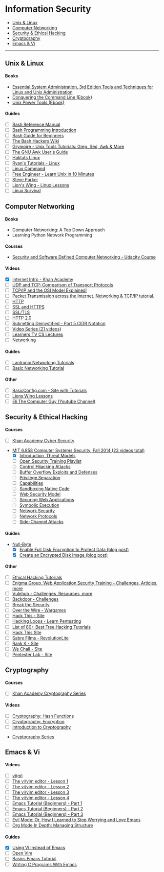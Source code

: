 # Information Security

* [Unix & Linux](#unix--linux)
* [Computer Networking](#computer-networking)
* [Security & Ethical Hacking](#security--ethical-hacking)
* [Cryptography](#cryptography)
* [Emacs & Vi](#emacs--vi)

____

## Unix & Linux

#### Books
- [Essential System Administration, 3rd Edition Tools and Techniques for Linux and Unix Administration](https://github.com/akbur/studyPlan/blob/master/book-tracking/essential-sysadmin.md)
- [Conquering the Command Line (Ebook)](http://conqueringthecommandline.com/book/frontmatter)
- [Unix Power Tools (Ebook)](http://docstore.mik.ua/orelly/unix3/upt/)

#### Guides
- [ ] [Bash Reference Manual](https://www.gnu.org/software/bash/manual/bashref.html#Simple-Commands)
- [ ] [Bash Programming Introduction](http://tldp.org/HOWTO/Bash-Prog-Intro-HOWTO.html)
- [ ] [Bash Guide for Beginners](http://www.tldp.org/LDP/Bash-Beginners-Guide/html/)
- [ ] [The Bash Hackers Wiki](http://wiki.bash-hackers.org/start)
- [ ] [Grymoire - Unix Tools Tutorials: Grep, Sed, Awk & More](http://www.grymoire.com)
- [ ] [The GNU Awk User's Guide](https://www.gnu.org/software/gawk/manual/gawk.html)
- [ ] [Haktuts Linux](http://www.Haktuts.com/Linux)
- [ ] [Ryan's Tutorials - Linux](http://www.ryanstutorials.net/linuxtutorial/)
- [ ] [Linux Command](http://www.linuxcommand.org)
- [ ] [Free Engineer - Learn Unix in 10 Minutes](http://freeengineer.org/learnUNIXin10minutes.html)
- [ ] [Steve Parker](http://steve-parker.org/sh/sh.shtml)
- [ ] [Lion's Wing - Linux Lessons](http://www.lions-wing.net/lessons/index.html)
- [ ] [Linux Survival](http://www.linuxsurvival.com )

## Computer Networking
#### Books
- Computer Networking: A Top Down Approach
- Learning Python Network Programming

#### Courses
- [Security and Software Defined Computer Networking - Udacity Course](https://www.udacity.com/course/computer-networking--ud436)

#### Videos
- [x] [Internet Intro - Khan Academy](https://www.khanacademy.org/computing/computer-science/internet-intro)
- [ ] [UDP and TCP: Comparison of Transport Protocols](https://www.youtube.com/watch?v=Vdc8TCESIg8)
- [ ] [TCP/IP and the OSI Model Explained!](https://www.youtube.com/watch?v=e5DEVa9eSN0)
- [ ] [Packet Transmission across the Internet. Networking & TCP/IP tutorial.](https://www.youtube.com/watch?v=nomyRJehhnM)
- [ ] [HTTP](https://www.youtube.com/watch?v=WGJrLqtX7As)
- [ ] [SSL and HTTPS](https://www.youtube.com/watch?v=S2iBR2ZlZf0)
- [ ] [SSL/TLS](https://www.youtube.com/watch?v=Rp3iZUvXWlM)
- [ ] [HTTP 2.0](https://www.youtube.com/watch?v=E9FxNzv1Tr8)
- [ ] [Subnetting Demystified - Part 5 CIDR Notation](https://www.youtube.com/watch?v=t5xYI0jzOf4)
- [ ] [Video Series (21 videos)](https://www.youtube.com/playlist?list=PLEbnTDJUr_IegfoqO4iPnPYQui46QqT0j)
- [ ] [Learners TV CS Lectures](http://www.learnerstv.com/Free-Computer-Science-Video-lectures-ltv578-Page1.htm)
- [ ] [Networking](https://www.youtube.com/watch?v=d4_7dUFl4v0&amp;list=PLkHsKoi6eZnzJl1qTzmvBwTxrSJW4D2Jj)

#### Guides
- [ ] [Lantronix Networking Tutorials](http://www.lantronix.com/resources/networking-tutorials/)
- [ ] [Basic Networking Tutorial](http://www.techiwarehouse.com/engine/d9e99072/Basic-Networking-Tutorial)

#### Other
- [ ] [BasicConfig.com - Site with Tutorials](http://www.basicconfig.com/)
- [ ] [Lions Wing Lessons](http://www.lions-wing.net/lessons/index.html)
- [ ] [Eli The Computer Guy (Youtube Channel)](https://www.youtube.com/user/elithecomputerguy)

## Security & Ethical Hacking

#### Courses
- [ ] [Khan Academy Cyber Security](https://www.khanacademy.org/partner-content/nova/cybersecurity/cyber/v/cybersecurity-101)
- [MIT 6.858 Computer Systems Security, Fall 2014 (23 videos total)](https://www.youtube.com/playlist?list=PLUl4u3cNGP62K2DjQLRxDNRi0z2IRWnNh)
    - [x] [Introduction, Threat Models](https://www.youtube.com/watch?v=GqmQg-cszw4&index=1&list=PLUl4u3cNGP62K2DjQLRxDNRi0z2IRWnNh)
    - [ ] [Open Security Training Playlist](https://www.youtube.com/playlist?list=PLwP_SiAcdui1MAr7lYamd67kFU8sye4nw)
    - [ ] [Control Hijacking Attacks](https://www.youtube.com/watch?v=6bwzNg5qQ0o&list=PLUl4u3cNGP62K2DjQLRxDNRi0z2IRWnNh&index=2)
    - [ ] [Buffer Overflow Exploits and Defenses](https://www.youtube.com/watch?v=drQyrzRoRiA&list=PLUl4u3cNGP62K2DjQLRxDNRi0z2IRWnNh&index=3)
    - [ ] [Privilege Separation](https://www.youtube.com/watch?v=6SIJmoE9L9g&index=4&list=PLUl4u3cNGP62K2DjQLRxDNRi0z2IRWnNh)
    - [ ] [Capabilities](https://www.youtube.com/watch?v=8VqTSY-11F4&index=5&list=PLUl4u3cNGP62K2DjQLRxDNRi0z2IRWnNh)
    - [ ] [Sandboxing Native Code](https://www.youtube.com/watch?v=VEV74hwASeU&list=PLUl4u3cNGP62K2DjQLRxDNRi0z2IRWnNh&index=6)
    - [ ] [Web Security Model](https://www.youtube.com/watch?v=chkFBigodIw&index=7&list=PLUl4u3cNGP62K2DjQLRxDNRi0z2IRWnNh)
    - [ ] [Securing Web Applications](https://www.youtube.com/watch?v=EBQIGy1ROLY&index=8&list=PLUl4u3cNGP62K2DjQLRxDNRi0z2IRWnNh)
    - [ ] [Symbolic Execution](https://www.youtube.com/watch?v=yRVZPvHYHzw&index=9&list=PLUl4u3cNGP62K2DjQLRxDNRi0z2IRWnNh)
    - [ ] [Network Security](https://www.youtube.com/watch?v=SIEVvk3NVuk&index=11&list=PLUl4u3cNGP62K2DjQLRxDNRi0z2IRWnNh)
    - [ ] [Network Protocols](https://www.youtube.com/watch?v=QOtA76ga_fY&index=12&list=PLUl4u3cNGP62K2DjQLRxDNRi0z2IRWnNh)
    - [ ] [Side-Channel Attacks](https://www.youtube.com/watch?v=PuVMkSEcPiI&index=15&list=PLUl4u3cNGP62K2DjQLRxDNRi0z2IRWnNh)

#### Guides
- [Null-Byte](http://null-byte.wonderhowto.com/)
    - [x] [Enable Full Disk Encryption to Protect Data (blog post)](http://null-byte.wonderhowto.com/how-to/mac-for-hackers-enable-full-disk-encryption-protect-your-data-0173789/)
    - [x] [Create an Encrypted Disk Image (blog post)](http://null-byte.wonderhowto.com/how-to/mac-for-hackers-create-encrypted-disk-image-0173796/)

#### Other
- [ ] [Ethical Hacking Tutorials](http://www.guru99.com/ethical-hacking-tutorials.html)
- [ ] [Enigma Group, Web Application Security Training - Challenges, Articles, more](http://www.enigmagroup.org/)
- [ ] [Vulnhub - Challenges, Resources, more](https://www.vulnhub.com/)
- [ ] [Backdoor - Challenges](https://backdoor.sdslabs.co/)
- [ ] [Break the Security](http://breakthesecurity.cysecurity.org)
- [ ] [Over the Wire - Wargames](http://www.overthewire.org)
- [ ] [Hack This - Site](http://hackthis.co.uk)
- [ ] [Hacking Loops - Learn Pentesting](https://www.hackingloops.com/)
- [ ] [List of 80+ Best Free Hacking Tutorials](http://www.fromdev.com/2013/07/Hacking-Tutorials.html)
- [ ] [Hack This Site](https://www.HackThisSite.org)
- [ ] [Sabre Films - RevolutionLite](https://www.sabrefilms.co.uk/revolutionelite/)
- [ ] [Rank K - Site](http://www.rankk.org/)
- [ ] [We Chall - Site](http://www.wechall.net/)
- [ ] [Pentester Lab - Site](https://pentesterlab.com/)

## Cryptography
#### Courses
- [ ] [Khan Academy Cryptography Series](https://www.khanacademy.org/computing/computer-science/cryptography)

#### Videos
- [ ] [Cryptography: Hash Functions](https://www.youtube.com/watch?v=KqqOXndnvic&list=PLUl4u3cNGP6317WaSNfmCvGym2ucw3oGp&index=30)
- [ ] [Cryptography: Encryption](https://www.youtube.com/watch?v=9TNI2wHmaeI&index=31&list=PLUl4u3cNGP6317WaSNfmCvGym2ucw3oGp)
- [ ] [Introduction to Cryptography](https://www.youtube.com/watch?v=2aHkqB2-46k&feature=youtu.be)
- [Cryptography Series](https://www.youtube.com/channel/UC1usFRN4LCMcfIV7UjHNuQg)

## Emacs & Vi
#### Videos
- [ ] [vi(m)](https://www.youtube.com/watch?v=5givLEMcINQ&index=1&list=PL13bz4SHGmRxlZVmWQ9DvXo1fEg4UdGkr)
- [ ] [The vi/vim editor - Lesson 1](https://www.youtube.com/watch?v=SI8TeVMX8pk)
- [ ] [The vi/vim editor - Lesson 2](https://www.youtube.com/watch?v=F3OO7ZIOaJE)
- [ ] [The vi/vim editor - Lesson 3](https://www.youtube.com/watch?v=ZYEccA_nMaI)
- [ ] [The vi/vim editor - Lesson 4](https://www.youtube.com/watch?v=1lYD5gwgZIA)
- [ ] [Emacs Tutorial (Beginners) - Part 1](https://www.youtube.com/watch?v=ujODL7MD04Q)
- [ ] [Emacs Tutorial (Beginners) - Part 2](https://www.youtube.com/watch?v=XWpsRupJ4II)
- [ ] [Emacs Tutorial (Beginners) - Part 3](https://www.youtube.com/watch?v=paSgzPso-yc)
- [ ] [Evil Mode: Or, How I Learned to Stop Worrying and Love Emacs](https://www.youtube.com/watch?v=JWD1Fpdd4Pc)
- [ ] [Org Mode In Depth: Managing Structure](https://www.youtube.com/watch?v=nsGYet02bEk)

#### Guides
- [x] [Using Vi Instead of Emacs](http://www.cs.yale.edu/homes/aspnes/classes/223/notes.html#Using_Vi_instead_of_Emacs)
- [ ] [Open Vim](http://www.openvim.com)
- [ ] [Basics Emacs Tutorial](https://www.youtube.com/watch?v=hbmV1bnQ-i0)
- [ ] [Writing C Programs With Emacs](http://www.cs.yale.edu/homes/aspnes/classes/223/notes.html#Writing_C_programs_with_Emacs)
